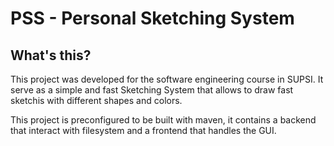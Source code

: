 # PSS - Personal Sketching System

## What's this?
This project was developed for the software engineering course in SUPSI.
It serve as a simple and fast Sketching System that allows to draw fast sketchis with different shapes and colors.

This project is preconfigured to be built with maven, it contains a backend that interact with filesystem and a frontend that handles the GUI.
